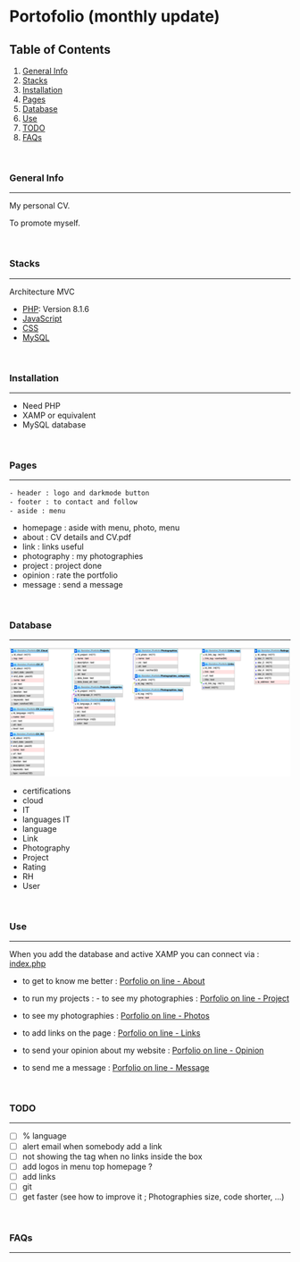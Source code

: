 # Portofolio (monthly update)
## Table of Contents

1. [General Info](#general-info)
2. [Stacks](#stacks)
3. [Installation](#installation)
4. [Pages](#pages)
5. [Database](#database)
6. [Use](#use)
7. [TODO](#todo)
8. [FAQs](#faqs)

<br/>

### General Info

---

My personal CV. 

To promote myself.

<br/>

### Stacks

---
Architecture MVC
- [PHP](https://www.php.net/): Version 8.1.6
- [JavaScript]()
- [CSS]()
- [MySQL](https://www.mysql.com/)

<br/>

### Installation

---
- Need PHP 
- XAMP or equivalent
- MySQL     database 

<br/>

### Pages

---
    - header : logo and darkmode button
    - footer : to contact and follow
    - aside : menu


- homepage : aside with menu, photo, menu
- about : CV details and CV.pdf
- link : links useful
- photography : my photographies
- project : project done
- opinion : rate the portfolio
- message : send a message

<br/>

### Database
---

![Image text](DatabasePortfolio.png)
- certifications
- cloud
- IT
- languages IT
- language
- Link
- Photography
- Project
- Rating
- RH
- User
<br/>

### Use

---
When you add the database and active XAMP you can connect via : [index.php](index.php)

- to get to know me better : [Porfolio on line - About](https://flavproject.000webhostapp.com/CVPortfolio/index.php?page=about)

- to run my projects : - to see my photographies : [Porfolio on line - Project](https://flavproject.000webhostapp.com/CVPortfolio/index.php?page=project)

- to see my photographies : [Porfolio on line - Photos](https://flavproject.000webhostapp.com/CVPortfolio/index.php?page=photography)

- to add links on the page : [Porfolio on line - Links](https://flavproject.000webhostapp.com/CVPortfolio/index.php?page=link)

- to send your opinion about my website : [Porfolio on line - Opinion](https://flavproject.000webhostapp.com/CVPortfolio/index.php?page=opinion)

- to send me a message : [Porfolio on line - Message](https://flavproject.000webhostapp.com/CVPortfolio/index.php?page=message)


<br/>

### TODO

---
- [ ] % language
- [ ] alert email when somebody add a link
- [ ] not showing the tag when no links inside the box
- [ ] add logos in menu top homepage ?
- [ ] add links
- [ ] git
- [ ] get faster (see how to improve it ; Photographies size, code shorter, ...)

<br/>

### FAQs

---




